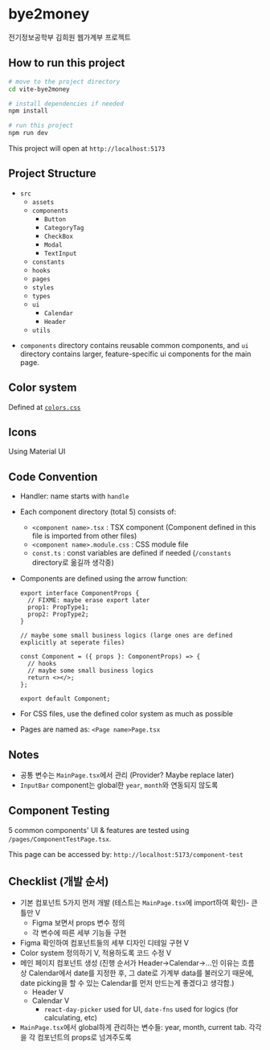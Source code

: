 # bye2money

전기정보공학부 김희원 웹가계부 프로젝트

## How to run this project

```bash
# move to the project directory
cd vite-bye2money

# install dependencies if needed
npm install

# run this project
npm run dev
```

This project will open at `http://localhost:5173`

## Project Structure

- `src`
  - `assets`
  - `components`
    - `Button`
    - `CategoryTag`
    - `CheckBox`
    - `Modal`
    - `TextInput`
  - `constants`
  - `hooks`
  - `pages`
  - `styles`
  - `types`
  - `ui`
    - `Calendar`
    - `Header`
  - `utils`

* `components` directory contains reusable common components, and `ui` directory contains larger, feature-specific ui components for the main page.

## Color system

Defined at [`colors.css`](/vite-bye2money/src/styles/colors.css)

## Icons

Using Material UI

## Code Convention

- Handler: name starts with `handle`
- Each component directory (total 5) consists of:
  - `<component name>.tsx` : TSX component (Component defined in this file is imported from other files)
  - `<component name>.module.css` : CSS module file
  - `const.ts` : const variables are defined if needed (`/constants` directory로 옮길까 생각중)
- Components are defined using the arrow function:

  ```tsx
  export interface ComponentProps {
  	// FIXME: maybe erase export later
  	prop1: PropType1;
  	prop2: PropType2;
  }

  // maybe some small business logics (large ones are defined explicitly at seperate files)

  const Component = ({ props }: ComponentProps) => {
  	// hooks
  	// maybe some small business logics
  	return <></>;
  };

  export default Component;
  ```

- For CSS files, use the defined color system as much as possible
- Pages are named as: `<Page name>Page.tsx`

## Notes

- 공통 변수는 `MainPage.tsx`에서 관리 (Provider? Maybe replace later)
- `InputBar` component는 global한 `year`, `month`와 연동되지 않도록

## Component Testing

5 common components' UI & features are tested using `/pages/ComponentTestPage.tsx`.

This page can be accessed by: `http://localhost:5173/component-test`

## Checklist (개발 순서)

- 기본 컴포넌트 5가지 먼저 개발 (테스트는 `MainPage.tsx`에 import하여 확인)- 큰 틀만 V
  - Figma 보면서 props 변수 정의
  - 각 변수에 따른 세부 기능들 구현
- Figma 확인하여 컴포넌트들의 세부 디자인 디테일 구현 V
- Color system 정의하기 V, 적용하도록 코드 수정 V
- 메인 페이지 컴포넌트 생성
  (진행 순서가 Header->Calendar->...인 이유는 흐름 상 Calendar에서 date를 지정한 후, 그 date로 가계부 data를 불러오기 때문에, date picking을 할 수 있는 Calendar를 먼저 만드는게 좋겠다고 생각함.)
  - Header V
  - Calendar V
    - `react-day-picker` used for UI, `date-fns` used for logics (for calculating, etc)
- `MainPage.tsx`에서 global하게 관리하는 변수들: year, month, current tab. 각각을 각 컴포넌트의 props로 넘겨주도록
